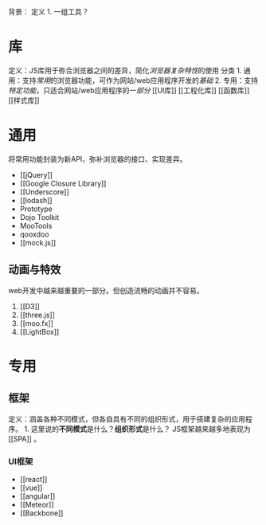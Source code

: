 背景：
定义
	1. 一组工具？
# 库
定义：JS库用于弥合浏览器之间的差异，简化*浏览器复杂特性*的使用
分类
	1. 通用：支持*常用*的浏览器功能，可作为网站/web应用程序开发的*基础*
	2. 专用：支持*特定功能*，只适合网站/web应用程序的一*部分*
[[UI库]]
[[工程化库]]
[[函数库]]
[[样式库]]
# 通用
将常用功能封装为新API，弥补浏览器的接口、实现差异。
- [[jQuery]]
- [[Google Closure Library]]
- [[Underscore]]
- [[lodash]] 
- Prototype
- Dojo Toolkit 
- MooTools
- qooxdoo 
- [[mock.js]] 
## 动画与特效
web开发中越来越重要的一部分。但创造流畅的动画并不容易。
1. [[D3]]
2. [[three.js]]
3. [[moo.fx]]
4. [[LightBox]]
# 专用
## 框架
定义：涵盖各种不同模式，但各自具有不同的组织形式，用于搭建复杂的应用程序。
	1. 这里说的**不同模式**是什么？**组织形式**是什么？
JS框架越来越多地表现为[[SPA]] 。
### UI框架
- [[react]]
- [[vue]]
- [[angular]]
- [[Meteor]]
- [[Backbone]]